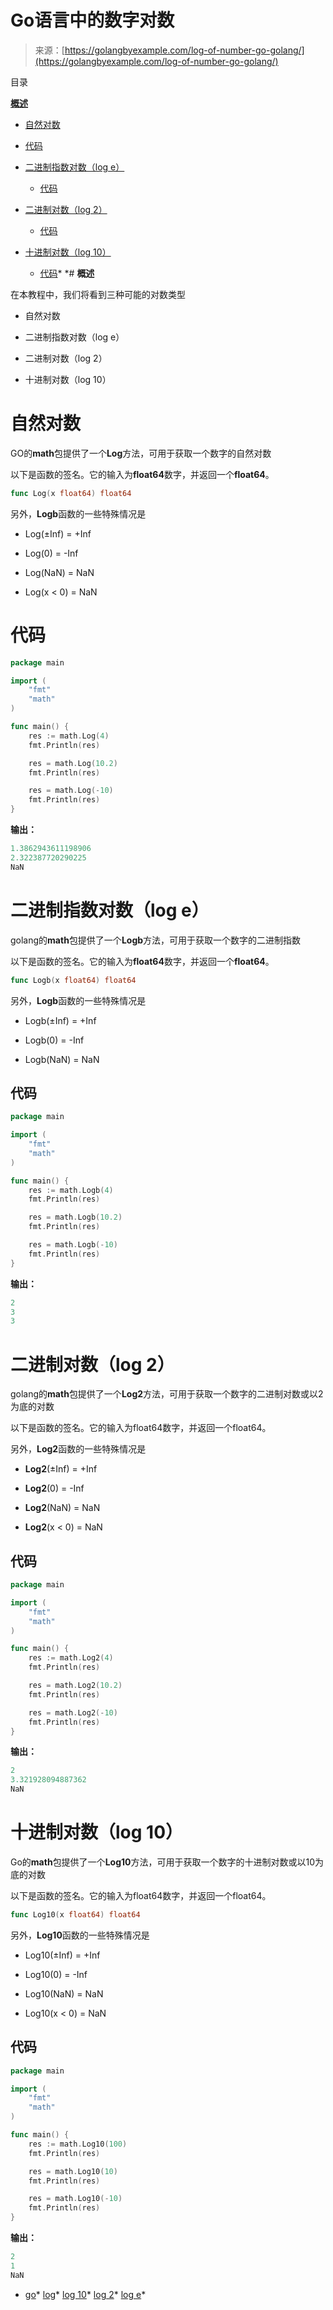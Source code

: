 <!--yml

类别：未分类

日期：2024-10-13 06:15:17

-->

# Go语言中的数字对数

> 来源：[https://golangbyexample.com/log-of-number-go-golang/](https://golangbyexample.com/log-of-number-go-golang/)

目录

**[概述](#Overview "概述")**

+   [自然对数](#Natural_logarithm "自然对数")

+   [代码](#Code "代码")

+   [二进制指数对数（log e）](#Binary_Exponent_Log_log_e "二进制指数对数（log e）")

    +   [代码](#Code-2 "代码")

+   [二进制对数（log 2）](#Binary_Log_log_2 "二进制对数（log 2）")

    +   [代码](#Code-3 "代码")

+   [十进制对数（log 10）](#Decimal_Log_log_10 "十进制对数（log 10）")

    +   [代码](#Code-4 "代码")*  *# **概述**

在本教程中，我们将看到三种可能的对数类型

+   自然对数

+   二进制指数对数（log e）

+   二进制对数（log 2）

+   十进制对数（log 10）

# 自然对数

GO的**math**包提供了一个**Log**方法，可用于获取一个数字的自然对数

以下是函数的签名。它的输入为**float64**数字，并返回一个**float64**。

```go
func Log(x float64) float64
```

另外，**Logb**函数的一些特殊情况是

+   Log(±Inf) = +Inf

+   Log(0) = -Inf

+   Log(NaN) = NaN

+   Log(x < 0) = NaN

# **代码**

```go
package main

import (
    "fmt"
    "math"
)

func main() {
    res := math.Log(4)
    fmt.Println(res)

    res = math.Log(10.2)
    fmt.Println(res)

    res = math.Log(-10)
    fmt.Println(res)
}
```

**输出：**

```go
1.3862943611198906
2.322387720290225
NaN
```

# **二进制指数对数（log e）**

golang的**math**包提供了一个**Logb**方法，可用于获取一个数字的二进制指数

以下是函数的签名。它的输入为**float64**数字，并返回一个**float64**。

```go
func Logb(x float64) float64
```

另外，**Logb**函数的一些特殊情况是

+   Logb(±Inf) = +Inf

+   Logb(0) = -Inf

+   Logb(NaN) = NaN

## **代码**

```go
package main

import (
    "fmt"
    "math"
)

func main() {
    res := math.Logb(4)
    fmt.Println(res)

    res = math.Logb(10.2)
    fmt.Println(res)

    res = math.Logb(-10)
    fmt.Println(res)
}
```

**输出：**

```go
2
3
3
```

# **二进制对数（log 2）**

golang的**math**包提供了一个**Log2**方法，可用于获取一个数字的二进制对数或以2为底的对数

以下是函数的签名。它的输入为float64数字，并返回一个float64。

另外，**Log2**函数的一些特殊情况是

+   **Log2**(±Inf) = +Inf

+   **Log2**(0) = -Inf

+   **Log2**(NaN) = NaN

+   **Log2**(x < 0) = NaN

## **代码**

```go
package main

import (
    "fmt"
    "math"
)

func main() {
    res := math.Log2(4)
    fmt.Println(res)

    res = math.Log2(10.2)
    fmt.Println(res)

    res = math.Log2(-10)
    fmt.Println(res)
}
```

**输出：**

```go
2
3.321928094887362
NaN
```

# **十进制对数（log 10）**

Go的**math**包提供了一个**Log10**方法，可用于获取一个数字的十进制对数或以10为底的对数

以下是函数的签名。它的输入为float64数字，并返回一个float64。

```go
func Log10(x float64) float64
```

另外，**Log10**函数的一些特殊情况是

+   Log10(±Inf) = +Inf

+   Log10(0) = -Inf

+   Log10(NaN) = NaN

+   Log10(x < 0) = NaN

## **代码**

```go
package main

import (
    "fmt"
    "math"
)

func main() {
    res := math.Log10(100)
    fmt.Println(res)

    res = math.Log10(10)
    fmt.Println(res)

    res = math.Log10(-10)
    fmt.Println(res)
}
```

**输出：**

```go
2
1
NaN
```

+   [go](https://golangbyexample.com/tag/go/)*   [log](https://golangbyexample.com/tag/log/)*   [log 10](https://golangbyexample.com/tag/log-10/)*   [log 2](https://golangbyexample.com/tag/log-2/)*   [log e](https://golangbyexample.com/tag/log-e/)*
